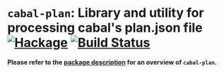 # `cabal-plan`: Library and utility for processing cabal's plan.json file [![Hackage](https://img.shields.io/hackage/v/cabal-plan.svg)](https://hackage.haskell.org/package/cabal-plan) [![Build Status](https://travis-ci.org/haskell-hvr/cabal-plan.svg)](https://travis-ci.org/haskell-hvr/cabal-plan)

**Please refer to the [package description](https://hackage.haskell.org/package/cabal-plan#description) for an overview of `cabal-plan`.**
